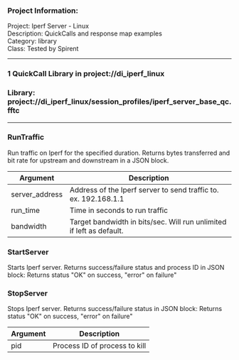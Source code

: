 ### Project Information:
Project: Iperf Server - Linux  
Description: QuickCalls and response map examples  
Category: library  
Class: Tested by Spirent  
  
___
### 1 QuickCall Library in project://di_iperf_linux
### Library: project://di_iperf_linux/session_profiles/iperf_server_base_qc.fftc
___
### RunTraffic
Run traffic on Iperf for the specified duration. Returns bytes transferred and bit rate for upstream and downstream in a JSON block. 

Argument | Description
------------ | -------------
server_address | Address of the Iperf server to send traffic to. <br>ex. 192.168.1.1<br>
run_time | Time in seconds to run traffic
bandwidth | Target bandwidth in bits/sec. Will run unlimited if left as default. 
### StartServer
Starts Iperf server. Returns success/failure status and process ID in JSON block:
Returns status "OK" on success, "error" on failure"
### StopServer
Stops Iperf server. Returns success/failure status in JSON block:
Returns status "OK" on success, "error" on failure"

Argument | Description
------------ | -------------
pid | Process ID of process to kill
